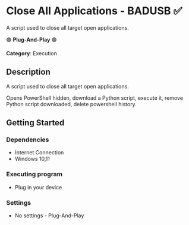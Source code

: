 # Close All Applications - BADUSB ✅

A script used to close all target open applications.

🟢 **Plug-And-Play** 🟢

**Category**: Execution

## Description

A script used to close all target open applications.

Opens PowerShell hidden, download a Python script, execute it, remove Python script downloaded, delete powershell history.

## Getting Started

### Dependencies

* Internet Connection
* Windows 10,11

### Executing program

* Plug in your device

### Settings

- No settings - Plug-And-Play
